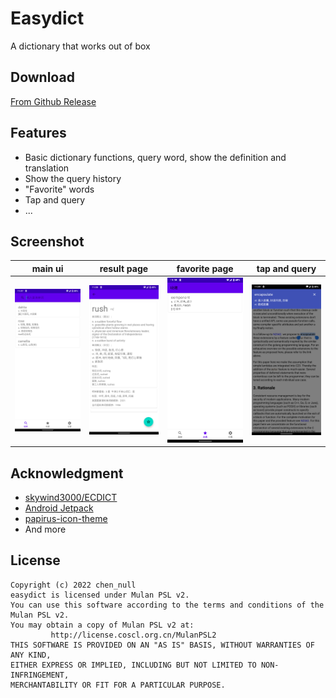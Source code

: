 # Easydict

A dictionary that works out of box

## Download

[From Github Release](https://github.com/chenx6/easydict/releases)

## Features

- Basic dictionary functions, query word, show the definition and translation
- Show the query history
- "Favorite" words
- Tap and query
- ...

## Screenshot

| main ui | result page | favorite page | tap and query |
| - | - | - | - |
| ![main ui](docs/images/Screenshot_20220117-113742_EasyDict.png) | ![result page](docs/images/Screenshot_20220117-113805_EasyDict.png) | ![favorite](docs/images/Screenshot_20220117-113827_EasyDict.png) | ![tap and query](docs/images/Screenshot_20220117-113943_EasyDict.png) |

## Acknowledgment

- [skywind3000/ECDICT](https://github.com/skywind3000/ECDICT)
- [Android Jetpack](https://developer.android.google.cn/jetpack?hl=zh-cn) 
- [papirus-icon-theme](https://github.com/PapirusDevelopmentTeam/papirus-icon-theme)
- And more

## License

```plaintext
Copyright (c) 2022 chen_null
easydict is licensed under Mulan PSL v2.
You can use this software according to the terms and conditions of the Mulan PSL v2.
You may obtain a copy of Mulan PSL v2 at:
         http://license.coscl.org.cn/MulanPSL2
THIS SOFTWARE IS PROVIDED ON AN "AS IS" BASIS, WITHOUT WARRANTIES OF ANY KIND,
EITHER EXPRESS OR IMPLIED, INCLUDING BUT NOT LIMITED TO NON-INFRINGEMENT,
MERCHANTABILITY OR FIT FOR A PARTICULAR PURPOSE.
```
